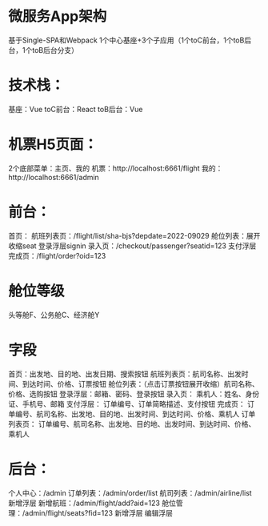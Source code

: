 # 微服务App架构
基于Single-SPA和Webpack
1个中心基座+3个子应用（1个toC前台，1个toB后台，1个toB后台分支）

# 技术栈：
基座：Vue
toC前台：React
toB后台：Vue
<!-- toB后台分支：React -->

# 机票H5页面：
2个底部菜单：主页、我的
机票：http://localhost:6661/flight
我的：http://localhost:6661/admin

# 前台：
首页：
航班列表页：/flight/list/sha-bjs?depdate=2022-09029
  舱位列表：展开收缩seat
    登录浮层signin
录入页：/checkout/passenger?seatid=123
  支付浮层
完成页：/flight/order?oid=123

# 舱位等级
头等舱F、公务舱C、经济舱Y

# 字段
首页：出发地、目的地、出发日期、搜索按钮
航班列表页：航司名称、出发时间、到达时间、价格、订票按钮
  舱位列表：（点击订票按钮展开收缩）航司名称、价格、选购按钮
    登录浮层：邮箱、密码、登录按钮
录入页：
  乘机人：姓名、身份证、手机号、邮箱
  支付浮层：
    订单编号、订单简略描述、支付按钮
完成页：
  订单编号、航司名称、出发地、目的地、出发时间、到达时间、价格、乘机人
订单列表页：
  订单编号、航司名称、出发地、目的地、出发时间、到达时间、价格、乘机人


# 后台：
个人中心：/admin
订单列表：/admin/order/list
航司列表：/admin/airline/list
  新增浮层
新增航班：/admin/flight/add?aid=123
舱位管理：/admin/flight/seats?fid=123
  新增浮层
  编辑浮层
